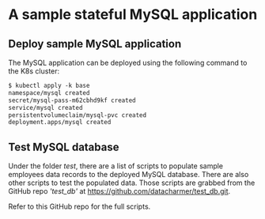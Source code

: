 # A sample stateful MySQL application

## Deploy sample MySQL application

The MySQL application can be deployed using the following command to the K8s cluster:

```markdown
$ kubectl apply -k base
namespace/mysql created
secret/mysql-pass-m62cbhd9kf created
service/mysql created
persistentvolumeclaim/mysql-pvc created
deployment.apps/mysql created
```

## Test MySQL database

Under the folder *test*, there are a list of scripts to populate sample employees data records to the deployed MySQL database. There are also other scripts to test the populated data. Those scripts are grabbed from the GitHub repo *'test_db'* at https://github.com/datacharmer/test_db.git. 

Refer to this GitHub repo for the full scripts.

